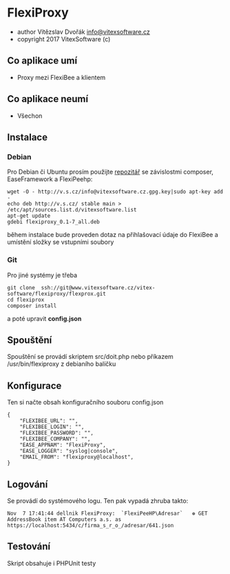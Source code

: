 FlexiProxy
=======================================

 * author    Vítězslav Dvořák <info@vitexsoftware.cz>
 * copyright 2017 VitexSoftware (c)

Co aplikace umí
---------------

 * Proxy mezi FlexiBee a klientem

Co aplikace neumí
-----------------

 * Všechon

Instalace
---------


### Debian

Pro Debian či Ubuntu prosím použijte [repozitář](http://vitexsoftware.cz/repos.php) se závislostmi composer, EaseFramework a FlexiPeehp:

    wget -O - http://v.s.cz/info@vitexsoftware.cz.gpg.key|sudo apt-key add -
    echo deb http://v.s.cz/ stable main > /etc/apt/sources.list.d/vitexsoftware.list
    apt-get update
    gdebi flexiproxy_0.1-7_all.deb

během instalace bude proveden dotaz na přihlašovací údaje do FlexiBee a umístění složky se vstupními soubory


### Git

Pro jiné systémy je třeba 

    git clone  ssh://git@www.vitexsoftware.cz/vitex-software/flexiproxy/flexprox.git
    cd flexiprox
    composer install
        
a poté upravit __config.json__


Spouštění
---------

Spouštění se provádí skriptem src/doit.php nebo příkazem /usr/bin/flexiproxy z debianího balíčku


Konfigurace
-----------

Ten si načte obsah konfiguračního souboru config.json 

    {
        "FLEXIBEE_URL": "",
        "FLEXIBEE_LOGIN": "",
        "FLEXIBEE_PASSWORD": "",
        "FLEXIBEE_COMPANY": "",
        "EASE_APPNAM": "FlexiProxy",
        "EASE_LOGGER": "syslog|console",
        "EMAIL_FROM": "flexiproxy@localhost",
    }


Logování
--------

Se provádí do systémového logu. Ten pak vypadá zhruba takto:

    Nov  7 17:41:44 dellnik FlexiProxy:  `FlexiPeeHP\Adresar`   ❁ GET AddressBook item AT Computers a.s. as https://localhost:5434/c/firma_s_r_o_/adresar/641.json


Testování
---------

Skript obsahuje i PHPUnit testy


